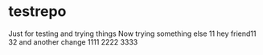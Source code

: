 # testrepo
Just for testing and trying things
Now trying something else
11
hey friend11
32
and another change
1111
2222
3333
